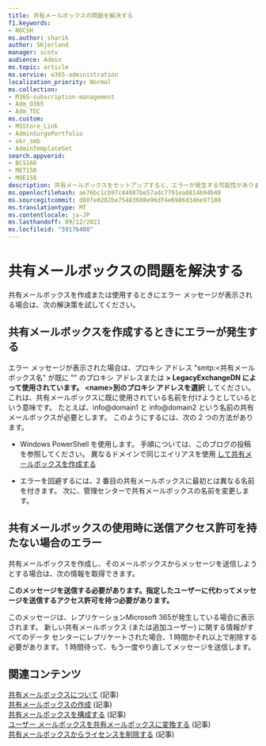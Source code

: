 ```yaml
---
title: 共有メールボックスの問題を解決する
f1.keywords:
- NOCSH
ms.author: sharik
author: SKjerland
manager: scotv
audience: Admin
ms.topic: article
ms.service: o365-administration
localization_priority: Normal
ms.collection:
- M365-subscription-management
- Adm_O365
- Adm_TOC
ms.custom:
- MSStore_Link
- AdminSurgePortfolio
- okr_smb
- AdminTemplateSet
search.appverid:
- BCS160
- MET150
- MOE150
description: 共有メールボックスをセットアップすると、エラーが発生する可能性があります。 共有メールボックスに問題が発生した場合は、次の解決策を試してください。
ms.openlocfilehash: ae76bc1cb97c44087be57adc7791ea8814b94b40
ms.sourcegitcommit: d08fe0282be75483608e96df4e6986d346e97180
ms.translationtype: MT
ms.contentlocale: ja-JP
ms.lasthandoff: 09/12/2021
ms.locfileid: "59176488"
---
```

# <a name="resolve-issues-with-shared-mailboxes"></a>共有メールボックスの問題を解決する

共有メールボックスを作成または使用するときにエラー メッセージが表示される場合は、次の解決策を試してください。 

## <a name="error-when-creating-shared-mailboxes"></a>共有メールボックスを作成するときにエラーが発生する
<a name="bkmk_Fix"> </a>

エラー メッセージが表示された場合は、プロキシ アドレス "smtp:<共有メールボックス名" が既に "" のプロキシ アドレスまたは **\> LegacyExchangeDN によって使用されています。 \<name>別のプロキシ アドレスを選択** してください。これは、共有メールボックスに既に使用されている名前を付けようとしているという意味です。 たとえば、info@domain1 と info@domain2 という名前の共有メールボックスが必要とします。 このようにするには、次の 2 つの方法があります。

  - Windows PowerShell を使用します。 手順については、このブログの投稿を参照してください。 異なるドメインで同じエイリアスを使用 [して共有メールボックスを作成する](https://www.cogmotive.com/blog/office-365-tips/create-shared-mailboxes-with-same-alias-at-different-domains-in-office-365)
    
  - エラーを回避するには、2 番目の共有メールボックスに最初とは異なる名前を付きます。 次に、管理センターで共有メールボックスの名前を変更します。

## <a name="error-about-not-having-send-permissions-when-using-a-shared-mailbox"></a>共有メールボックスの使用時に送信アクセス許可を持たない場合のエラー

共有メールボックスを作成し、そのメールボックスからメッセージを送信しようとする場合は、次の情報を取得できます。

**このメッセージを送信する必要があります。指定したユーザーに代わってメッセージを送信するアクセス許可を持つ必要があります。**

このメッセージは、レプリケーションMicrosoft 365が発生している場合に表示されます。 新しい共有メールボックス (または追加ユーザー) に関する情報がすべてのデータ センターにレプリケートされた場合、1 時間かそれ以上で削除する必要があります。 1 時間待って、もう一度やり直してメッセージを送信します。

## <a name="related-content"></a>関連コンテンツ

[共有メールボックスについて](about-shared-mailboxes.md) (記事)\
[共有メールボックスの作成](create-a-shared-mailbox.md) (記事)\
[共有メールボックスを構成する](configure-a-shared-mailbox.md) (記事)\
[ユーザー メールボックスを共有メールボックスに変換する](convert-user-mailbox-to-shared-mailbox.md) (記事)\
[共有メールボックスからライセンスを削除する](remove-license-from-shared-mailbox.md) (記事)


    

